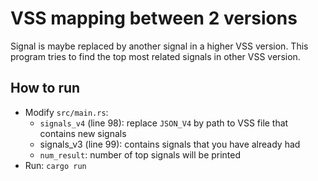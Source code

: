 # VSS mapping between 2 versions

Signal is maybe replaced by another signal in a higher VSS version. This program tries to find the top most related signals in other VSS version.

## How to run
* Modify `src/main.rs`:
    * `signals_v4` (line 98): replace `JSON_V4` by path to VSS file that contains new signals
    * signals_v3 (line 99): contains signals that you have already had
    * `num_result`: number of top signals will be printed
* Run: `cargo run`